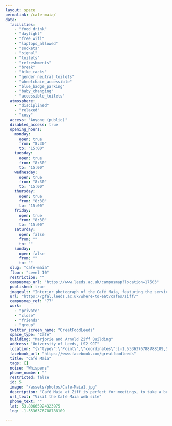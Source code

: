 ```yaml
---
layout: space
permalink: /cafe-maia/
data:
  facilities:
    - "food_drink"
    - "daylight"
    - "free_wifi"
    - "laptops_allowed"
    - "sockets"
    - "signal"
    - "toilets"
    - "refreshments"
    - "break"
    - "bike_racks"
    - "gender_neutral_toilets"
    - "wheelchair_accessible"
    - "blue_badge_parking"
    - "baby_changing"
    - "accessible_toilets"
  atmosphere:
    - "disciplined"
    - "relaxed"
    - "cosy"
  access: "Anyone (public)"
  disabled_access: true
  opening_hours:
    monday:
      open: true
      from: "8:30"
      to: "15:00"
    tuesday:
      open: true
      from: "8:30"
      to: "15:00"
    wednesday:
      open: true
      from: "8:30"
      to: "15:00"
    thursday:
      open: true
      from: "8:30"
      to: "15:00"
    friday:
      open: true
      from: "8:30"
      to: "15:00"
    saturday:
      open: false
      from: ""
      to: ""
    sunday:
      open: false
      from: ""
      to: ""
  slug: "cafe-maia"
  floor: "Level 10"
  restriction: ""
  campusmap_url: "https://www.leeds.ac.uk/campusmap?location=17503"
  published: true
  imagealt: "Interior photograph of the Café Maia, featuring the service area and seating and including a customer in a bright pink coat talking to a staff member"
  url: "https://gfal.leeds.ac.uk/where-to-eat/cafes/ziff/"
  campusmap_ref: "77"
  work:
    - "private"
    - "close"
    - "friends"
    - "group"
  twitter_screen_name: "GreatFoodLeeds"
  space_type: "Café"
  building: "Marjorie and Arnold Ziff Building"
  address: "University of Leeds, LS2 9JT"
  location: "{\"type\":\"Point\",\"coordinates\":[-1.5536376788788109,53.80665924323975]}"
  facebook_url: "https://www.facebook.com/greatfoodleeds"
  title: "Café Maia"
  tags: []
  noise: "Whispers"
  phone_number: ""
  restricted: false
  id: 5
  image: "/assets/photos/Cafe-Maia1.jpg"
  description: "Café Maia at Ziff is perfect for meetings, to take a break or even to do some work in the computer area."
  url_text: "Visit the Café Maia web site"
  phone_text: ""
  lat: 53.80665924323975
  lng: -1.5536376788788109

---
```

